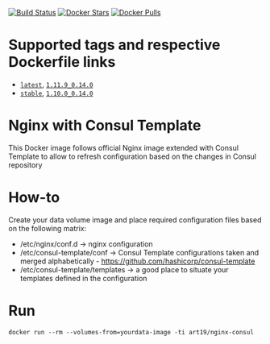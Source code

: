 [![Build Status](https://travis-ci.org/art19/docker-nginx-consul.svg?branch=master)](https://travis-ci.org/art19/docker-nginx-consul)
[![Docker Stars](https://img.shields.io/docker/stars/art19/nginx-consul.svg)](https://hub.docker.com/r/art19/nginx-consul/)
[![Docker Pulls](https://img.shields.io/docker/pulls/art19/nginx-consul.svg)](https://hub.docker.com/r/art19/nginx-consul/)

# Supported tags and respective Dockerfile links

- [`latest`](https://github.com/art19/docker-nginx-consul/blob/master/Dockerfile), [`1.11.9_0.14.0`](https://github.com/art19/docker-nginx-consul/blob/1.11.9_0.14.0/Dockerfile)
- [`stable`](https://github.com/art19/docker-nginx-consul/blob/stable/Dockerfile), [`1.10.0_0.14.0`](https://github.com/art19/docker-nginx-consul/blob/1.10.0_0.14.0/Dockerfile)

# Nginx with Consul Template

This Docker image follows official Nginx image extended with Consul Template to allow to refresh configuration based on the changes in Consul repository

# How-to

Create your data volume image and place required configuration files based on the following matrix:

* /etc/nginx/conf.d -> nginx configuration
* /etc/consul-template/conf -> Consul Template configurations taken and merged alphabetically - https://github.com/hashicorp/consul-template
* /etc/consul-template/templates -> a good place to situate your templates defined in the configuration

# Run

```
docker run --rm --volumes-from=yourdata-image -ti art19/nginx-consul
```
